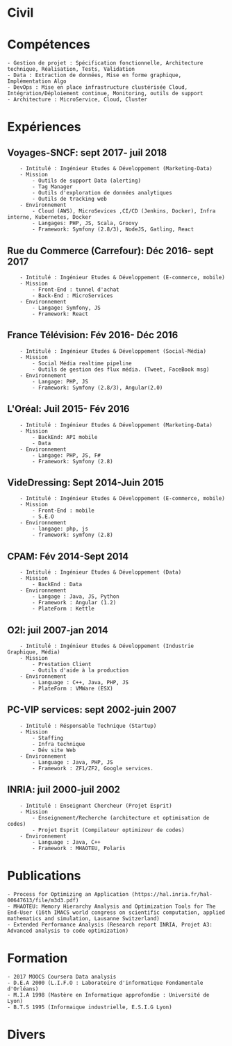 # Civil
# Compétences 
	- Gestion de projet : Spécification fonctionnelle, Architecture technique, Réalisation, Tests, Validation
	- Data : Extraction de données, Mise en forme graphique, Implémentation Algo
	- DevOps : Mise en place infrastructure clustérisée Cloud, Intégration/Déploiement continue, Monitoring, outils de support
	- Architecture : MicroService, Cloud, Cluster

# Expériences
## Voyages-SNCF: sept 2017- juil 2018
		- Intitulé : Ingénieur Etudes & Développement (Marketing-Data)
		- Mission
			- Outils de support Data (alerting)
			- Tag Manager
			- Outils d'exploration de données analytiques
			- Outils de tracking web
		- Environnement
			- Cloud (AWS), MicroSevices ,CI/CD (Jenkins, Docker), Infra interne, Kubernetes, Docker
			- Langages: PHP, JS, Scala, Groovy
			- Framework: Symfony (2.8/3), NodeJS, Gatling, React

## Rue du Commerce (Carrefour): Déc 2016- sept 2017
		- Intitulé : Ingénieur Etudes & Développement (E-commerce, mobile)
		- Mission
			- Front-End : tunnel d'achat
			- Back-End : MicroServices 
		- Environnement
			- Langage: Symfony, JS
			- Framework: React

## France Télévision: Fév 2016- Déc 2016 
		- Intitulé : Ingénieur Etudes & Développement (Social-Média)
		- Mission
			- Social Média realtime pipeline
			- Outils de gestion des flux média. (Tweet, FaceBook msg)
		- Environnement
			- Langage: PHP, JS
			- Framework: Symfony (2.8/3), Angular(2.0)
			
## L'Oréal: Juil 2015- Fév 2016 
		- Intitulé : Ingénieur Etudes & Développement (Marketing-Data)
		- Mission
			- BackEnd: API mobile
			- Data
		- Environnement
			- Langage: PHP, JS, F#
			- Framework: Symfony (2.8)

## VideDressing: Sept 2014-Juin 2015 
		- Intitulé : Ingénieur Etudes & Développement (E-commerce, mobile)
		- Mission
			- Front-End : mobile
			- S.E.O
		- Environnement
			- langage: php, js
			- framework: symfony (2.8)

## CPAM:  Fév 2014-Sept 2014 
		- Intitulé : Ingénieur Etudes & Développement (Data)
		- Mission
			- BackEnd : Data  
		- Environnement
			- Langage : Java, JS, Python
			- Framework : Angular (1.2)
			- PlateForm : Kettle

## O2I: juil 2007-jan 2014 
		- Intitulé : Ingénieur Etudes & Développement (Industrie Graphique, Média)
		- Mission
			- Prestation Client
			- Outils d'aide à la production
		- Environnement
			- Language : C++, Java, PHP, JS
			- PlateForm : VMWare (ESX)

## PC-VIP services: sept 2002-juin 2007
		- Intitulé : Résponsable Technique (Startup)
		- Mission
			- Staffing
			- Infra technique
			- Dév site Web
		- Environnement
			- Language : Java, PHP, JS
			- Framework : ZF1/ZF2, Google services.
## INRIA: juil 2000-juil 2002
		- Intitulé : Enseignant Chercheur (Projet Esprit) 
		- Mission
			- Enseignement/Recherche (architecture et optimisation de codes)
			- Projet Esprit (Compilateur optimizeur de codes)
		- Environnement
			- Language : Java, C++			
			- Framework : MHAOTEU, Polaris 
# Publications
	- Process for Optimizing an Application (https://hal.inria.fr/hal-00647613/file/m3d3.pdf)
	- MHAOTEU: Memory Hierarchy Analysis and Optimization Tools for The End-User (16th IMACS world congress on scientific computation, applied mathematics and simulation, Lausanne Switzerland)
	- Extended Performance Analysis (Research report INRIA, Projet A3: Advanced analysis to code optimization)
# Formation
	- 2017 MOOCS Coursera Data analysis
	- D.E.A 2000 (L.I.F.O : Laboratoire d'informatique Fondamentale d'Orléans)
	- M.I.A 1998 (Mastère en Informatique approfondie : Université de Lyon)
	- B.T.S 1995 (Informaique industrielle, E.S.I.G Lyon)
# Divers

